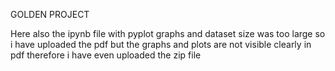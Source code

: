 GOLDEN PROJECT

Here also the ipynb file with pyplot graphs and dataset size was too large so i have uploaded the pdf but the graphs and plots are not visible clearly in pdf therefore i have even uploaded the zip file 

